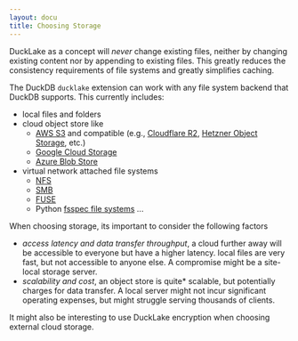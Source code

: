 ```yaml
---
layout: docu
title: Choosing Storage
---
```


DuckLake as a concept will *never* change existing files, neither by changing existing content nor by appending to existing files. This greatly reduces the consistency requirements of file systems and greatly simplifies caching.

The DuckDB `ducklake` extension can work with any file system backend that DuckDB supports. This currently includes:
- local files and folders
- cloud object store like
  - [AWS S3](https://duckdb.org/docs/stable/core_extensions/httpfs/s3api) and compatible (e.g., [Cloudflare R2](https://www.cloudflare.com/developer-platform/products/r2/), [Hetzner Object Storage](https://www.hetzner.com/storage/object-storage/), etc.)
  - [Google Cloud Storage](https://duckdb.org/docs/stable/guides/network_cloud_storage/gcs_import)
  - [Azure Blob Store](https://duckdb.org/docs/stable/core_extensions/azure)
- virtual network attached file systems
  - [NFS](https://en.wikipedia.org/wiki/Network_File_System)
  - [SMB](https://en.wikipedia.org/wiki/Server_Message_Block)
  - [FUSE](https://en.wikipedia.org/wiki/Filesystem_in_Userspace)
  - Python [fsspec file systems](https://duckdb.org/docs/stable/guides/python/filesystems)
  ...


When choosing storage, its important to consider the following factors
- *access latency and data transfer throughput*, a cloud further away will be accessible to everyone but have a higher latency. local files are very fast, but not accessible to anyone else. A compromise might be a site-local storage server.
- *scalability and cost*, an object store is quite* scalable, but potentially charges for data transfer. A local server might not incur significant operating expenses, but might struggle serving thousands of clients.

It might also be interesting to use DuckLake encryption when choosing external cloud storage.